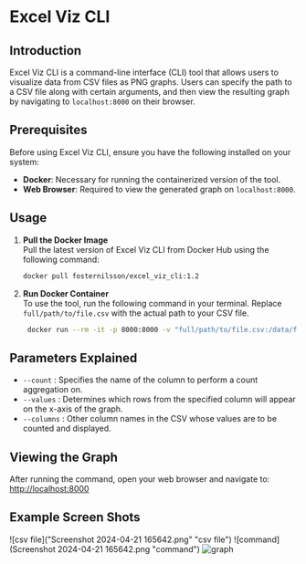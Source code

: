 # Excel Viz CLI

## Introduction
Excel Viz CLI is a command-line interface (CLI) tool that allows users to visualize data from CSV files as PNG graphs. Users can specify the path to a CSV file along with certain arguments, and then view the resulting graph by navigating to `localhost:8000` on their browser.

## Prerequisites
Before using Excel Viz CLI, ensure you have the following installed on your system:
- **Docker**: Necessary for running the containerized version of the tool.
- **Web Browser**: Required to view the generated graph on `localhost:8000`.

## Usage
1. **Pull the Docker Image**  
   Pull the latest version of Excel Viz CLI from Docker Hub using the following command:
   ```bash
   docker pull fosternilsson/excel_viz_cli:1.2

2. **Run Docker Container**  
   To use the tool, run the following command in your terminal. Replace `full/path/to/file.csv` with the actual path to your CSV file.
   ```bash
    docker run --rm -it -p 8000:8000 -v "full/path/to/file.csv:/data/file_name.csv" fosternilsson/excel_viz_cli:1.2 /data/file_name.csv --count <column> --values <rows in column> --columns <other columns to specify>

## Parameters Explained
- `--count` : Specifies the name of the column to perform a count aggregation on.
- `--values` : Determines which rows from the specified column will appear on the x-axis of the graph.
- `--columns` : Other column names in the CSV whose values are to be counted and displayed.

## Viewing the Graph

After running the command, open your web browser and navigate to:
[http://localhost:8000](http://localhost:8000)

## Example Screen Shots
![csv file]("Screenshot 2024-04-21 165642.png" "csv file")
![command](Screenshot 2024-04-21 165642.png "command")
![graph](images/screenshot.png "graph")
